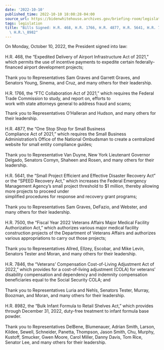 ```yaml
---
date: '2022-10-10'
published_time: 2022-10-10 18:08:28-04:00
source_url: https://bidenwhitehouse.archives.gov/briefing-room/legislation/2022/10/10/bills-signed-h-r-468-h-r-1766-h-r-4877-h-r-5641-h-r-7500-h-r-7846-h-r-8982/
tags: legislation
title: "Bills Signed: H.R. 468, H.R. 1766, H.R. 4877, H.R. 5641, H.R. 7500, H.R. 7846,\
  \ H.R.\_8982"
---
```

 
On Monday, October 10, 2022, the President signed into law:  
   
H.R. 468, the “Expedited Delivery of Airport Infrastructure Act of
2021,” which permits the use of incentive payments to expedite certain
federally-financed airport development projects;  
   
Thank you to Representatives Sam Graves and Garrett Graves, and Senators
Young, Sinema, and Cruz, and many others for their leadership.  
   
H.R. 1766, the “FTC Collaboration Act of 2021,” which requires the
Federal Trade Commission to study, and report on, efforts to  
work with state attorneys general to address fraud and scams;

Thank you to Representatives O’Halleran and Hudson, and many others for
their leadership.  
   
H.R. 4877, the “One Stop Shop for Small Business  
Compliance Act of 2021,” which requires the Small Business
Administration’s Office of the National Ombudsman to create a
centralized website for small entity compliance guides;  
   
Thank you to Representative Van Duyne, New York Lieutenant Governor
Delgado, Senators Cornyn, Shaheen and Rosen, and many others for their
leadership.  
   
H.R. 5641, the “Small Project Efficient and Effective Disaster Recovery
Act” or the “SPEED Recovery Act,” which increases the Federal Emergency
Management Agency’s small project threshold to $1 million, thereby
allowing more projects to proceed under  
simplified procedures for response and recovery grant programs;   
   
Thank you to Representatives Sam Graves, DeFazio, and Webster, and many
others for their leadership.  
   
H.R. 7500, the “Fiscal Year 2022 Veterans Affairs Major Medical Facility
Authorization Act,” which authorizes various major medical facility
construction projects of the Department of Veterans Affairs and
authorizes various appropriations to carry out those projects;  
   
Thank you to Representatives Allred, Ellzey, Escobar, and Mike Levin,
Senators Tester and Moran, and many others for their leadership.  
   
H.R. 7846, the “Veterans’ Compensation Cost-of-Living Adjustment Act of
2022,” which provides for a cost-of-living adjustment (COLA) for
veterans’ disability compensation and dependency and indemnity
compensation beneficiaries equal to the Social Security COLA; and  
   
Thank you to Representatives Luria and Nehls, Senators Tester, Murray,
Boozman, and Moran, and many others for their leadership.  
   
H.R. 8982, the “Bulk Infant Formula to Retail Shelves Act,” which
provides through December 31, 2022, duty-free treatment to infant
formula base powder.  
   
Thank you to Representatives DelBene, Blumenauer, Adrian Smith, Larson,
Kildee, Sewell, Schneider, Panetta, Thompson, Jason Smith, Chu, Murphy,
Kustoff, Smucker, Gwen Moore, Carol Miller, Danny Davis, Tom Rice,
Senator Lee, and many others for their leadership.
